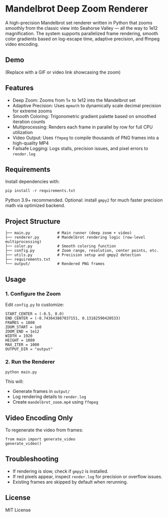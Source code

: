 # Mandelbrot Deep Zoom Renderer

A high-precision Mandelbrot set renderer written in Python that zooms smoothly from the classic view into Seahorse Valley — all the way to 1e12 magnification. The system supports parallelized frame rendering, smooth color gradients based on log-escape time, adaptive precision, and ffmpeg video encoding.

## Demo

(Replace with a GIF or video link showcasing the zoom)

## Features

- Deep Zoom: Zooms from 1× to 1e12 into the Mandelbrot set
- Adaptive Precision: Uses `mpmath` to dynamically scale decimal precision for extreme zooms
- Smooth Coloring: Trigonometric gradient palette based on smoothed iteration counts
- Multiprocessing: Renders each frame in parallel by row for full CPU utilization
- Video Output: Uses `ffmpeg` to compile thousands of PNG frames into a high-quality MP4
- Failsafe Logging: Logs stalls, precision issues, and pixel errors to `render.log`

## Requirements

Install dependencies with:

```
pip install -r requirements.txt
```

Python 3.9+ recommended. Optional: install `gmpy2` for much faster precision math via optimized backend.

## Project Structure

```
├── main.py            # Main runner (deep zoom + video)
├── renderer.py        # Mandelbrot rendering logic (row-level multiprocessing)
├── color.py           # Smooth coloring function
├── config.py          # Zoom range, resolution, center points, etc.
├── utils.py           # Precision setup and gmpy2 detection
├── requirements.txt
└── output/            # Rendered PNG frames
```

## Usage

### 1. Configure the Zoom

Edit `config.py` to customize:

```
START_CENTER = (-0.5, 0.0)
END_CENTER = (-0.743643887037151, 0.13182590420533)
FRAMES = 1800
ZOOM_START = 1e0
ZOOM_END = 1e12
WIDTH = 1920
HEIGHT = 1080
MAX_ITER = 1000
OUTPUT_DIR = "output"
```

### 2. Run the Renderer

```
python main.py
```

This will:
- Generate frames in `output/`
- Log rendering details to `render.log`
- Create `mandelbrot_zoom.mp4` using `ffmpeg`

## Video Encoding Only

To regenerate the video from frames:

```
from main import generate_video
generate_video()
```

## Troubleshooting

- If rendering is slow, check if `gmpy2` is installed.
- If red pixels appear, inspect `render.log` for precision or overflow issues.
- Existing frames are skipped by default when rerunning.

## License

MIT License
